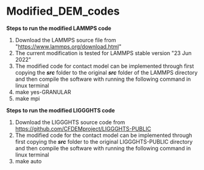 # Modified_DEM_codes

**Steps to run the modified LAMMPS code**
1. Download the LAMMPS source file from "https://www.lammps.org/download.html"
2. The current modification is tested for LAMMPS stable version "23 Jun 2022"
3. The modified code for contact model can be implemented through first copying the ***src*** folder to the original ***src*** folder of the LAMMPS directory and then compile the software with running the following command in linux terminal 
4. make yes-GRANULAR
5. make mpi

**Steps to run the modified LIGGGHTS code**
1. Download the LIGGGHTS source code from https://github.com/CFDEMproject/LIGGGHTS-PUBLIC
2. The modified code for the contact model can be implemented through first copying the ***src*** folder to the original LIGGGHTS-PUBLIC directory and then compile the software with running the following command in linux terminal
3. make auto
